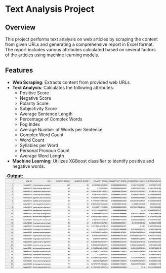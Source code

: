 # Text Analysis Project

## Overview
This project performs text analysis on web articles by scraping the content from given URLs and generating a comprehensive report in Excel format. The report includes various attributes calculated based on several factors of the articles using machine learning models.

## Features
- **Web Scraping**: Extracts content from provided web URLs.
- **Text Analysis**: Calculates the following attributes:
  - Positive Score
  - Negative Score
  - Polarity Score
  - Subjectivity Score
  - Average Sentence Length
  - Percentage of Complex Words
  - Fog Index
  - Average Number of Words per Sentence
  - Complex Word Count
  - Word Count
  - Syllables per Word
  - Personal Pronoun Count
  - Average Word Length
- **Machine Learning**: Utilizes XGBoost classifier to identify positive and negative words.

-**Output**:
![alt text](Result.png)
